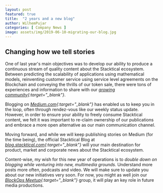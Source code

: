 ```yaml
---
layout: post
featured: true
title:  "2 years and a new blog"
author: WilhemPujar
categories: [ Company News ]
image: assets/img/2019-06-10-migrating-our-blog.jpg
---
```


## Changing how we tell stories

One of last year's main objectives was to develop our ability to produce a continuous stream of quality content about the Stacktical ecosystem. Between predicting the scalability of applications using mathematical models, reinventing customer service using service level agreements on the Blockchain and conveying the thrills of our token sale, there were tons of experiences and information to share with our *[growing community](https://t.me/stacktical){:target="_blank"}*. 

Blogging on *[Medium.com](https://medium.com/stacktical){:target="_blank"}* has enabled us to keep you in the loop, often through rendez-vous like our weekly status update. However, in order to ensure your ability to freely consume Stacktical content, we felt it was important to re-claim ownership of our publications and embrace a more open alternative as our main communication channel.

Moving forward, and while we will keep publishing stories on Medium (for the time being), the official Stacktical Blog at *[blog.stacktical.com](https://blog.stacktical.com){:target="_blank"}* will your main destination for product, market and corporate news about the Stacktical ecosystem. 

Content-wise, my wish for this new year of operations is to *double down on blogging while venturing into new, multimedia grounds.* Understand more posts more often, podcasts and video. We will make sure to update you about our new initiatives very soon. For now, you might as well join our *[BlockOps Meetup](https://www.meetup.com/Stacktical/){:target="_blank"}* group, it will play an key role in  future media productions.

